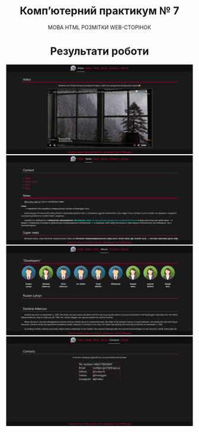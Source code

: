 <h1 align="center">Комп’ютерний практикум № 7</h1>
<p align="center">МОВА HTML РОЗМІТКИ WEB-СТОРІНОК</p>

<h1 align="center">Результати роботи</h1>
<img src="/screenshots/lab_7_1.png"/>
<img src="/screenshots/lab_7_2.png"/>
<img src="/screenshots/lab_7_3.png"/>
<img src="/screenshots/lab_7_4.png"/>

